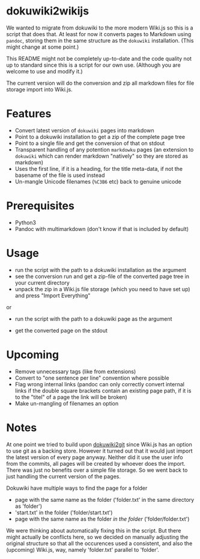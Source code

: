 # dokuwiki2wikijs

We wanted to migrate from dokuwiki to the more modern Wiki.js so this is a script that does that.
At least for now it converts pages to Markdown using `pandoc`, storing them in the same structure as the `dokuwiki` installation.
(This might change at some point.)

This README might not be completely up-to-date and the code quality not up to standard since this is a script for our own use. (Although you are welcome to use and modify it.)

The current version will do the conversion and zip all markdown files for file storage import into Wiki.js.

# Features

- Convert latest version of `dokuwiki` pages into markdown
- Point to a dokuwiki installation to get a zip of the complete page tree
- Point to a single file and get the conversion of that on stdout
- Transparent handling of any potention `markdowku` pages (an extension to `dokuwiki` which can render markdown "natively" so they are stored as markdown)
- Uses the first line, if it is a heading, for the title meta-data, if not the basename of the file is used instead
- Un-mangle Unicode filenames (`%C3B6` etc) back to genuine unicode

# Prerequisites

- Python3
- Pandoc with multimarkdown (don't know if that is included by default)

# Usage

- run the script with the path to a dokuwiki installation as the argument
- see the conversion run and get a zip-file of the converted page tree in your current directory
- unpack the zip in a Wiki.js file storage (which you need to have set up) and press "Import Everything"

or

- run the script with the path to a dokuwiki page as the argument

- get the converted page on the stdout
# Upcoming

- Remove unnecessary tags (like from extensions)
- Convert to "one sentence per line" convention where possible
- Flag wrong internal links (pandoc can only correctly convert internal links if the double square brackets contain an existing page path, if it is to the "titel" of a page the link will be broken)
- Make un-mangling of filenames an option

# Notes

At one point we tried to build upon [dokuwiki2git](https://github.com/hoxu/dokuwiki2git) since Wiki.js has an option to use git as a backing store.
However it turned out that it would just import the latest version of every page anyway.
Neither did it use the user info from the commits, all pages will be created by whoever does the import.
There was just no benefits over a simple file storage.
So we went back to just handling the current version of the pages.

Dokuwiki have multiple ways to find the page for a folder

- page with the same name as the folder ('folder.txt' in the same directory as 'folder')
- 'start.txt' in the folder ('folder/start.txt')
- page with the same name as the folder _in the folder_ ('folder/folder.txt')

We were thinking about automatically fixing this in the script.
But there might actually be conflicts here, so we decided on manually adjusting the original structure so that all the occurences used a consistent, and also the (upcoming) Wiki.js, way, namely 'folder.txt' parallel to 'folder'.